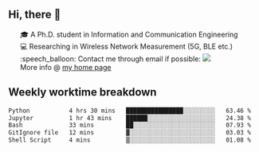<h2 > Hi, there 👋 </h3>

<div >
 <ul>
 🎓 A Ph.D. student in Information and Communication Engineering <br>
 💻 Researching in Wireless Network Measurement (5G, BLE etc.)<br>
 :speech_balloon: Contact me through email if possible: <a href="mailto:ethanjia@sjtu.edu.cn"><img src="https://img.shields.io/badge/-ethanjia@sjtu.edu.cn-c14438?style=plastic&logo=Gmail&logoColor=white&link=mailto:mailto:ethanjia@sjtu.edu.cn"></a> <br>
  More info @ <a href="https://haifengjia.github.io">my home page</a>
 </ul>
</div>

<h2 >
Weekly worktime breakdown
</h1>


<!--START_SECTION:waka-->

```txt
Python           4 hrs 30 mins   ████████████████░░░░░░░░░   63.46 %
Jupyter          1 hr 43 mins    ██████░░░░░░░░░░░░░░░░░░░   24.38 %
Bash             33 mins         ██░░░░░░░░░░░░░░░░░░░░░░░   07.93 %
GitIgnore file   12 mins         ▓░░░░░░░░░░░░░░░░░░░░░░░░   03.03 %
Shell Script     4 mins          ▒░░░░░░░░░░░░░░░░░░░░░░░░   01.08 %
```

<!--END_SECTION:waka-->


